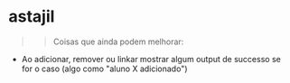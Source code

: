 # astajil

>> Coisas que ainda podem melhorar:
* Ao adicionar, remover ou linkar mostrar algum output de successo se for o caso (algo como "aluno X adicionado")
